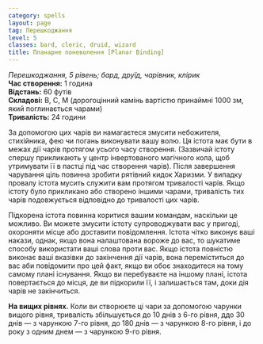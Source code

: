 ```yaml
---
category: spells
layout: page
tag: Перешкоджання
level: 5
classes: bard, cleric, druid, wizard
title: Планарне поневолення [Planar Binding]
---
```


_Перешкоджання, 5 рівень; бард, друїд, чарівник, клірик_   
**Час створення:** 1 година    
**Відстань:** 60 футів    
**Складові:** В, С, М (дорогоцінний камінь вартістю принаймні 1000 зм, який поглинається чарами)    
**Тривалість:** 24 години   

За допомогою цих чарів ви намагаєтеся змусити небожителя, стихійника, фею чи погань виконувати вашу волю. Ця істота має бути в межах дії чарів протягом усього часу створення. (Зазвичай істоту спершу прикликають у центр інвертованого магічного кола, щоб утримувати її в пастці під час створення чарів). Після завершення чарування ціль повинна зробити рятівний кидок Харизми. У випадку провалу істота мусить служити вам протягом тривалості чарів. Якщо істоту було прикликано або створено іншими чарами, тривалість тих чарів подовжується відповідно до тривалості цих чарів.  

Підкорена істота повинна коритися вашим командам, наскільки це можливо. Ви можете змусити істоту супроводжувати вас у пригоді, охороняти місце або доставити повідомлення. Істота чітко виконує ваші накази, однак, якщо вона налаштована вороже до вас, то шукатиме способу використати ваші слова проти вас. Якщо істота повністю виконає ваші вказівки до закінчення дії чарів, вона переміститься до вас аби повідомити про цей факт, якщо ви обоє знаходитеся на тому самому плані існування. Якщо ви перебуваєте на іншому плані, істота повертається до місця, де ви підкорили її, і залишається там, доки дія чарів не закінчиться.  

**На вищих рівнях.** Коли ви створюєте ці чари за допомогою чарунки вищого рівня, тривалість збільшується до 10 днів з 6-го рівня, ддо 30 днів — з чарункою 7-го рівня, до 180 днів — з чарункою 8-го рівня, і до року з одним днем — з чарункою 9-го рівня.
